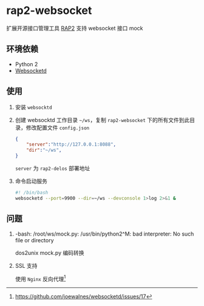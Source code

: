 # rap2-websocket
扩展开源接口管理工具 [RAP2](https://github.com/thx/rap2-delos) 支持 websocket 接口 mock

## 环境依赖

- Python 2
- [Websocketd](http://websocketd.com/)

## 使用

1. 安装 `websocktd`

2. 创建 websocktd 工作目录 `~/ws`，复制 `rap2-websocket` 下的所有文件到此目录，修改配置文件 `config.json`

    ```json
    {
        "server":"http://127.0.0.1:8088",
        "dir":"~/ws",
    }
    ```

    `server` 为 `rap2-delos` 部署地址

3. 命令启动服务

    ```bash
    #! /bin/bash
    websocketd --port=9900 --dir=~/ws --devconsole 1>log 2>&1 &
    ```


## 问题

1. -bash: /root/ws/mock.py: /usr/bin/python2^M: bad interpreter: No such file or directory

    dos2unix mock.py 编码转换

2. SSL 支持

    使用 `Nginx` 反向代理[^1]



[^1]: https://github.com/joewalnes/websocketd/issues/17

